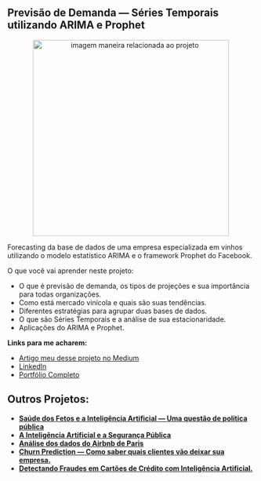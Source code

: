 ##  Previsão de Demanda — Séries Temporais utilizando ARIMA e Prophet

<p align="center">
  <img src="https://image.freepik.com/fotos-gratis/jovem-empresaria-asiatica-usando-mascara-facial-no-armazem-usando-tablet-digital-verificando-o-inventario_7861-2913.jpg" alt="imagem maneira relacionada ao projeto"height=400px >
</p>

<p>
Forecasting da base de dados de uma empresa especializada em vinhos utilizando o modelo estatístico ARIMA e o framework Prophet do Facebook.
</p>

O que você vai aprender neste projeto:
* O que é previsão de demanda, os tipos de projeções e sua importância para todas organizações.
* Como está mercado vinícola e quais são suas tendências.
* Diferentes estratégias para agrupar duas bases de dados.
* O que são Séries Temporais e a análise de sua estacionaridade.
* Aplicações do ARIMA e Prophet.

<p>
  
**Links para me acharem:**
* [Artigo meu desse projeto no Medium](https://thalesferraz.medium.com/previs%C3%A3o-de-demanda-s%C3%A9ries-temporais-utilizando-arima-e-prophet-c5e14f350ec5)
* [LinkedIn](https://www.linkedin.com/in/thalesdefreitasferraz/)
* [Portfólio Completo](https://github.com/FerrazThales)


</p>
<p>
  
## Outros Projetos:

* **[Saúde dos Fetos e a Inteligência Artificial — Uma questão de política pública](https://github.com/FerrazThales/Fetal_Health_Classification)**
* **[A Inteligência Artificial e a Segurança Pública](https://github.com/FerrazThales/Yolo_computer_vision)**
* **[Análise dos dados do Airbnb de Paris](https://thalesferraz.medium.com/an%C3%A1lise-dos-dados-do-airbnb-de-paris-337238b3e4c3)**
* **[Churn Prediction — Como saber quais clientes vão deixar sua empresa.](https://thalesferraz.medium.com/churn-prediction-como-saber-quais-clientes-v%C3%A3o-deixar-sua-empresa-a02f65c68167?p=a02f65c68167)**
* **[Detectando Fraudes em Cartões de Crédito com Inteligência Artificial.](https://github.com/FerrazThales/Deteccao_de_fraudes_em_cartoes_de_credito)**

</p>
